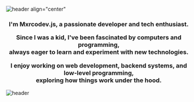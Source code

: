 
![header align="center"](https://capsule-render.vercel.app/api?type=waving&height=230&color=gradient&customColorList=16&text=Hi,%20There!&textBg=false&fontAlignY=40&reversal=false&animation=fadeIn)

<h3 align="center">
I'm Mxrcodev.js, a passionate developer and tech enthusiast.  

Since I was a kid, I've been fascinated by computers and programming,  
always eager to learn and experiment with new technologies.  

I enjoy working on **web development, backend systems, and low-level programming**,  
exploring how things work under the hood.  
</h3>


![header](https://capsule-render.vercel.app/api?type=venom&height=230&color=gradient&customColorList=18&text=MxrcoDev.js&textBg=false&fontAlignY=40&reversal=false&animation=fadeIn&fontColor=b603fc)
